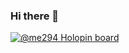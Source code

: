 ### Hi there 👋
[![@me294 Holopin board](https://holopin.io/api/user/board?user=me294)](https://www.holopin.io/@me294)
<!--
**me294/me294** is a ✨ _special_ ✨ repository because its `README.md` (this file) appears on your GitHub profile.

Here are some ideas to get you started:

https://m2notes.notion.site/HTC-S-offs-16fc2f0fbea244c7812f5ce27a040dd4


- 🔭 I’m currently working on ...
- 🌱 I’m currently learning ...
- 👯 I’m looking to collaborate on ...
- 🤔 I’m looking for help with ...
- 💬 Ask me about ...
- 📫 How to reach me: ...
- 😄 Pronouns: ...
- ⚡ Fun fact: ...
-->
